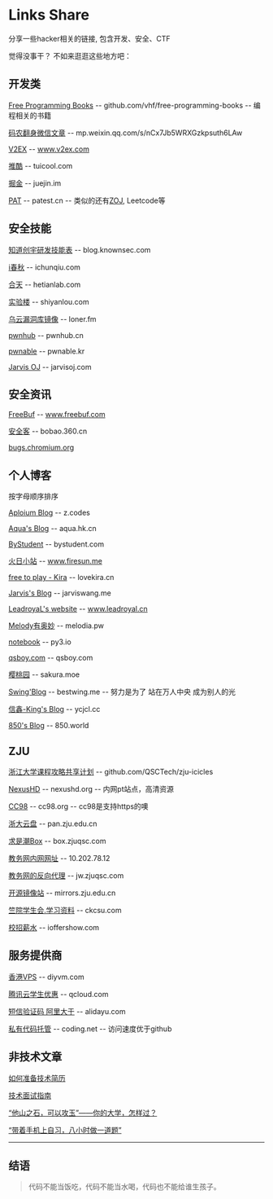 # Links Share

分享一些hacker相关的链接, 包含开发、安全、CTF

觉得没事干？ 不如来逛逛这些地方吧：

## 开发类

[Free Programming Books](https://github.com/vhf/free-programming-books/blob/master/free-programming-books-zh.md#web%E6%9C%8D%E5%8A%A1%E5%99%A8) -- github.com/vhf/free-programming-books -- 编程相关的书籍

[码农翻身微信文章](https://mp.weixin.qq.com/s/nCx7Jb5WRXGzkpsuth6LAw) -- mp.weixin.qq.com/s/nCx7Jb5WRXGzkpsuth6LAw

[V2EX](https://www.v2ex.com/) -- www.v2ex.com

[推酷](http://www.tuicool.com/) -- tuicool.com

[掘金](https://juejin.im/) -- juejin.im

[PAT](https://www.patest.cn/contests) -- patest.cn -- 类似的还有[ZOJ](http://acm.zju.edu.cn), Leetcode等

## 安全技能

[知道创宇研发技能表](http://blog.knownsec.com/Knownsec_RD_Checklist/) -- blog.knownsec.com

[i春秋](https://www.ichunqiu.com/) -- ichunqiu.com

[合天](http://www.hetianlab.com/) -- hetianlab.com

[实验楼](https://www.shiyanlou.com/) -- shiyanlou.com

[乌云漏洞库镜像](http://www.loner.fm/bugs/) -- loner.fm

[pwnhub](https://pwnhub.cn/index) -- pwnhub.cn

[pwnable](http://pwnable.kr/) -- pwnable.kr

[Jarvis OJ](https://www.jarvisoj.com/) -- jarvisoj.com

## 安全资讯

[FreeBuf](http://www.freebuf.com/) -- www.freebuf.com

[安全客](http://bobao.360.cn/) -- bobao.360.cn

[bugs.chromium.org](https://bugs.chromium.org)

## 个人博客

按字母顺序排序

[Aploium Blog](https://z.codes/) -- z.codes

[Aqua's Blog](http://aqua.hk.cn/) -- aqua.hk.cn

[ByStudent](http://www.bystudent.com/) -- bystudent.com

[火日小站](http://www.firesun.me/) -- www.firesun.me

[free to play - Kira](http://www.lovekira.cn/) -- lovekira.cn

[Jarvis's Blog](https://www.jarviswang.me/) -- jarviswang.me

[LeadroyaL's website](http://www.leadroyal.cn/) -- www.leadroyal.cn

[Melody有奥妙](https://www.melodia.pw/) -- melodia.pw

[notebook](https://py3.io) -- py3.io

[qsboy.com](http://www.qsboy.com/) -- qsboy.com

[樱桃园](https://sakura.moe/) -- sakura.moe

[Swing'Blog](http://bestwing.me/) -- bestwing.me -- 努力是为了 站在万人中央 成为别人的光

[信鑫-King's Blog](https://www.ycjcl.cc/) -- ycjcl.cc

[850's Blog](https://850.world) -- 850.world

## ZJU

[浙江大学课程攻略共享计划](https://github.com/QSCTech/zju-icicles) -- github.com/QSCTech/zju-icicles

[NexusHD](http://www.nexushd.org) -- nexushd.org -- 内网pt站点，高清资源

[CC98](https://www.cc98.org) -- cc98.org -- cc98是支持https的噢

[浙大云盘](https://pan.zju.edu.cn) -- pan.zju.edu.cn

[求是潮Box](https://box.zjuqsc.com/) -- box.zjuqsc.com

[教务网内网网址](http://10.202.78.12) -- 10.202.78.12

[教务网的反向代理](https://jw.zjuqsc.com) -- jw.zjuqsc.com

[开源镜像站](http://mirrors.zju.edu.cn/) -- mirrors.zju.edu.cn

[竺院学生会.学习资料](https://ckcsu.com/studyfiles) -- ckcsu.com

[校招薪水](http://www.ioffershow.com/index/) -- ioffershow.com

## 服务提供商

[香港VPS](http://www.diyvm.com/) -- diyvm.com

[腾讯云学生优惠](https://www.qcloud.com/act/campus) -- qcloud.com

[短信验证码 阿里大于](https://www.alidayu.com/) -- alidayu.com

[私有代码托管](https://coding.net/) -- coding.net -- 访问速度优于github

## 非技术文章

[如何准备技术简历](https://dudu.zhihu.com/story/9287423)

[技术面试指南](http://open.leancloud.cn/tech-interview-guide.html)

[“他山之石，可以攻玉”——你的大学，怎样过？](http://jinxuliang.com/blog/Article/Read/a9ec9d6d-5fa8-4c17-bb14-16363714e11a)

[“带着手机上自习，八小时做一道题”](https://mp.weixin.qq.com/s?__biz=MjM5NTU0MTAzNQ==&mid=206164343&idx=3&sn=ff699c7d7f9d1609d387581abec745ae&scene=5)

----

## 结语

>代码不能当饭吃，代码不能当水喝，代码也不能给谁生孩子。


